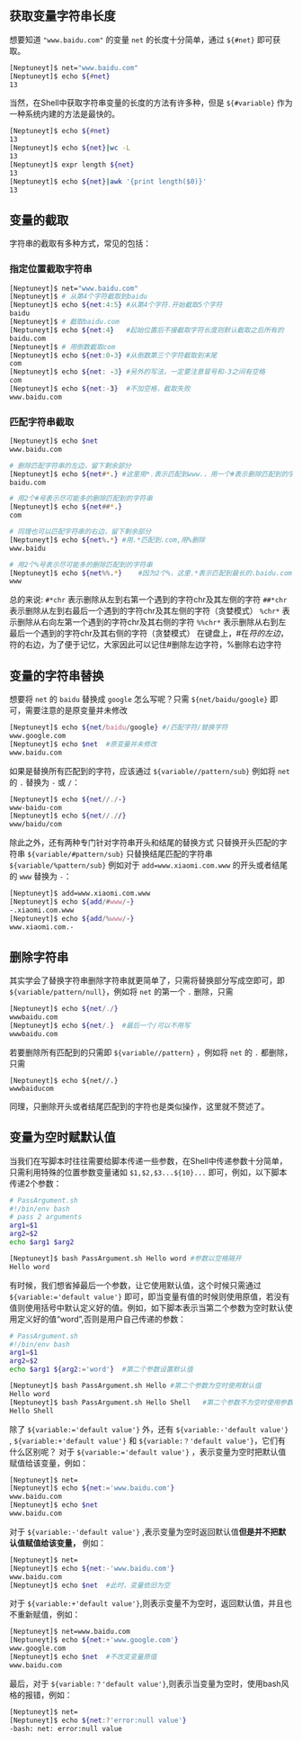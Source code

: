 ## 获取变量字符串长度
想要知道 `"www.baidu.com"` 的变量 `net` 的长度十分简单，通过 `${#net}` 即可获取。
```bash
[Neptuneyt]$ net="www.baidu.com"
[Neptuneyt]$ echo ${#net}
13
```
当然，在Shell中获取字符串变量的长度的方法有许多种，但是 `${#variable}` 作为一种系统内建的方法是最快的。
```bash
[Neptuneyt]$ echo ${#net}
13
[Neptuneyt]$ echo ${net}|wc -L
13
[Neptuneyt]$ expr length ${net}
13
[Neptuneyt]$ echo ${net}|awk '{print length($0)}'
13
```

## 变量的截取
字符串的截取有多种方式，常见的包括：
### 指定位置截取字符串
```bash
[Neptuneyt]$ net="www.baidu.com"
[Neptuneyt]$ # 从第4个字符截取到baidu
[Neptuneyt]$ echo ${net:4:5} #从第4个字符.开始截取5个字符
baidu
[Neptuneyt]$ # 截取baidu.com
[Neptuneyt]$ echo ${net:4}   #起始位置后不接截取字符长度则默认截取之后所有的
baidu.com
[Neptuneyt]$ # 用倒数截取com
[Neptuneyt]$ echo ${net:0-3} #从倒数第三个字符截取到末尾
com
[Neptuneyt]$ echo ${net: -3} #另外的写法，一定要注意冒号和-3之间有空格
com
[Neptuneyt]$ echo ${net:-3}  #不加空格，截取失败
www.baidu.com
```
### 匹配字符串截取
```bash
[Neptuneyt]$ echo $net
www.baidu.com

# 删除匹配字符串的左边，留下剩余部分
[Neptuneyt]$ echo ${net#*.} #这里用*.表示匹配到www.，用一个#表示删除匹配到的字符串，留下剩余的部分
baidu.com

# 用2个#号表示尽可能多的删除匹配到的字符串
[Neptuneyt]$ echo ${net##*.}
com

# 同理也可以匹配字符串的右边，留下剩余部分
[Neptuneyt]$ echo ${net%.*} #用.*匹配到.com,用%删除
www.baidu

# 用2个%号表示尽可能多的删除匹配到的字符串
[Neptuneyt]$ echo ${net%%.*}    #因为2个%，这里.*表示匹配到最长的.baidu.com
www
```

总的来说:
`#*chr` 表示删除从左到右第一个遇到的字符chr及其左侧的字符
`##*chr` 表示删除从左到右最后一个遇到的字符chr及其左侧的字符（贪婪模式）
`%chr*` 表示删除从右向左第一个遇到的字符chr及其右侧的字符
`%%chr*` 表示删除从右到左最后一个遇到的字符chr及其右侧的字符（贪婪模式）
在键盘上，#在$符的左边，%号在$符的右边，为了便于记忆，大家因此可以记住#删除左边字符，%删除右边字符
## 变量的字符串替换
想要将 `net` 的 `baidu` 替换成 `google` 怎么写呢？只需 `${net/baidu/google}` 即可，需要注意的是原变量并未修改
```bash
[Neptuneyt]$ echo ${net/baidu/google} #/匹配字符/替换字符
www.google.com
[Neptuneyt]$ echo $net  #原变量并未修改
www.baidu.com
```
如果是替换所有匹配到的字符，应该通过 `${variable//pattern/sub}`
例如将 `net` 的 `.` 替换为 `-` 或 `/`：
```bash
[Neptuneyt]$ echo ${net//./-}
www-baidu-com
[Neptuneyt]$ echo ${net//.//}
www/baidu/com
```
除此之外，还有两种专门针对字符串开头和结尾的替换方式
只替换开头匹配的字符串 `${variable/#pattern/sub}`
只替换结尾匹配的字符串 `${variable/%pattern/sub}`
例如对于 `add=www.xiaomi.com.www` 的开头或者结尾的 `www` 替换为 `-`：
```bash
[Neptuneyt]$ add=www.xiaomi.com.www
[Neptuneyt]$ echo ${add/#www/-}
-.xiaomi.com.www
[Neptuneyt]$ echo ${add/%www/-}
www.xiaomi.com.-
```

## 删除字符串
其实学会了替换字符串删除字符串就更简单了，只需将替换部分写成空即可，即 `${variable/pattern/null}`，例如将 `net` 的第一个 `.` 删除，只需
```bash
[Neptuneyt]$ echo ${net/./}
wwwbaidu.com
[Neptuneyt]$ echo ${net/.}  #最后一个/可以不用写
wwwbaidu.com
```
若要删除所有匹配到的只需即 `${variable//pattern}` ，例如将 `net` 的 `.` 都删除，只需
```
[Neptuneyt]$ echo ${net//.}
wwwbaiducom
```
同理，只删除开头或者结尾匹配到的字符也是类似操作，这里就不赘述了。

## 变量为空时赋默认值
当我们在写脚本时往往需要给脚本传递一些参数，在Shell中传递参数十分简单，只需利用特殊的位置参数变量诸如 `$1,$2,$3...${10}...` 即可，例如，以下脚本传递2个参数：
```bash
# PassArgument.sh
#!/bin/env bash
# pass 2 arguments
arg1=$1
arg2=$2
echo $arg1 $arg2

[Neptuneyt]$ bash PassArgument.sh Hello word #参数以空格隔开
Hello word
```
有时候，我们想省掉最后一个参数，让它使用默认值，这个时候只需通过 `${variable:='default value'}` 即可，即当变量有值的时候则使用原值，若没有值则使用括号中默认定义好的值。例如，如下脚本表示当第二个参数为空时默认使用定义好的值“word”,否则是用户自己传递的参数：
```bash
# PassArgument.sh
#!/bin/env bash
arg1=$1
arg2=$2
echo $arg1 ${arg2:='word'}  #第二个参数设置默认值

[Neptuneyt]$ bash PassArgument.sh Hello #第二个参数为空时使用默认值
Hello word
[Neptuneyt]$ bash PassArgument.sh Hello Shell   #第二个参数不为空时使用参数传递的值
Hello Shell
```

除了 `${variable:='default value'}` 外，还有 `${variable:-'default value'}` , `${variable:+'default value'}` 和 `${variable:？'default value'}`，它们有什么区别呢？
对于 `${variable:='default value'}` ，表示变量为空时把默认值赋值给该变量，例如：
```bash
[Neptuneyt]$ net=
[Neptuneyt]$ echo ${net:='www.baidu.com'}
www.baidu.com
[Neptuneyt]$ echo $net
www.baidu.com
```
对于 `${variable:-'default value'}` ,表示变量为空时返回默认值**但是并不把默认值赋值给该变量，** 例如：
```bash
[Neptuneyt]$ net=
[Neptuneyt]$ echo ${net:-'www.baidu.com'}
www.baidu.com
[Neptuneyt]$ echo $net  #此时，变量依旧为空
```
对于 `${variable:+'default value'}`,则表示变量不为空时，返回默认值，并且也不重新赋值，例如：
```bash
[Neptuneyt]$ net=www.baidu.com
[Neptuneyt]$ echo ${net:+'www.google.com'}
www.google.com
[Neptuneyt]$ echo $net  #不改变变量原值
www.baidu.com
```
最后，对于 `${variable:？'default value'}`,则表示当变量为空时，使用bash风格的报错，例如：
```bash
[Neptuneyt]$ net=
[Neptuneyt]$ echo ${net:?'error:null value'}
-bash: net: error:null value
```